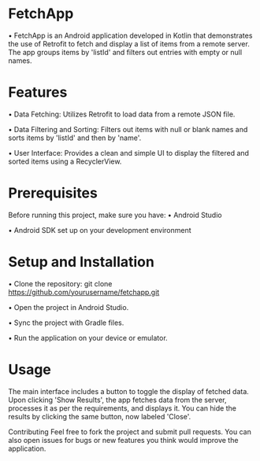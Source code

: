 

# FetchApp
• FetchApp is an Android application developed in Kotlin that demonstrates the use of Retrofit to fetch and display a list of items from a remote server. The app groups items by 'listId' and filters out entries with empty or null names.

# Features
• Data Fetching: Utilizes Retrofit to load data from a remote JSON file.

• Data Filtering and Sorting: Filters out items with null or blank names and sorts items by 'listId' and then by 'name'.

• User Interface: Provides a clean and simple UI to display the filtered and sorted items using a RecyclerView.

# Prerequisites
Before running this project, make sure you have:
• Android Studio

• Android SDK set up on your development environment

# Setup and Installation
• Clone the repository:
git clone https://github.com/yourusername/fetchapp.git

• Open the project in Android Studio.

• Sync the project with Gradle files.

• Run the application on your device or emulator.

# Usage
The main interface includes a button to toggle the display of fetched data. Upon clicking 'Show Results', the app fetches data from the server, processes it as per the requirements, and displays it. You can hide the results by clicking the same button, now labeled 'Close'.

Contributing
Feel free to fork the project and submit pull requests. You can also open issues for bugs or new features you think would improve the application.

